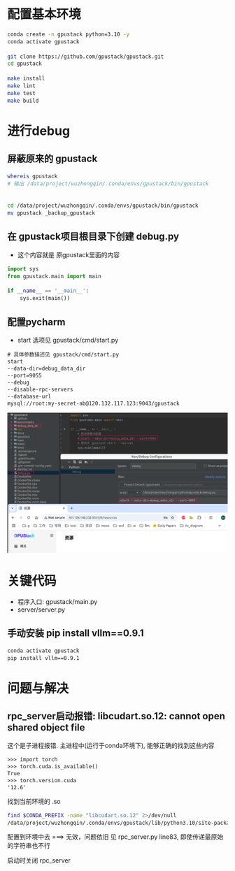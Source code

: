 # 配置基本环境

```bash
conda create -n gpustack python=3.10 -y
conda activate gpustack

git clone https://github.com/gpustack/gpustack.git
cd gpustack

make install
make lint
make test
make build
```

# 进行debug
## 屏蔽原来的 gpustack

```bash
whereis gpustack
# 输出 /data/project/wuzhongqin/.conda/envs/gpustack/bin/gpustack


cd /data/project/wuzhongqin/.conda/envs/gpustack/bin/gpustack
mv gpustack _backup_gpustack
```

## 在 gpustack项目根目录下创建 debug.py

- 这个内容就是 原gpustack里面的内容

```python
import sys
from gpustack.main import main

if __name__ == '__main__':
    sys.exit(main())
```

## 配置pycharm
- start 选项见 gpustack/cmd/start.py
```
# 具体参数描述见 gpustack/cmd/start.py
start
--data-dir=debug_data_dir
--port=9055
--debug
--disable-rpc-servers
--database-url
mysql://root:my-secret-ab@120.132.117.123:9043/gpustack
```

![](./debug_config_pycharm.png)

# 关键代码
- 程序入口: gpustack/main.py
- server/server.py


## 手动安装 pip install vllm==0.9.1
```bash
conda activate gpustack
pip install vllm==0.9.1
```

# 问题与解决
## rpc_server启动报错: libcudart.so.12: cannot open shared object file
这个是子进程报错. 主进程中(运行于conda环境下), 能够正确的找到这些内容
```text
>>> import torch          
>>> torch.cuda.is_available()
True
>>> torch.version.cuda
'12.6'
```
找到当前环境的 .so
```bash
find $CONDA_PREFIX -name "libcudart.so.12" 2>/dev/null
/data/project/wuzhongqin/.conda/envs/gpustack/lib/python3.10/site-packages/nvidia/cuda_runtime/lib/libcudart.so.12
```
配置到环境中去 ===> 无效，问题依旧
见 rpc_server.py line83, 即使传递最原始的字符串也不行

启动时关闭 rpc_server 
